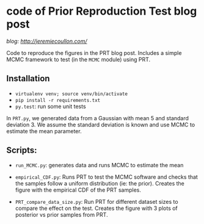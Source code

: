 # code of Prior Reproduction Test blog post

*blog: http://jeremiecoullon.com/*

Code to reproduce the figures in the PRT blog post. Includes a simple MCMC framework to test (in the `MCMC` module) using PRT.

## Installation

- `virtualenv venv; source venv/bin/activate`
- `pip install -r requirements.txt`
- `py.test`: run some unit tests


In `PRT.py`, we generated data from a Gaussian with mean 5 and standard deviation 3. We assume the standard deviation is known and use MCMC to estimate the mean parameter.


## Scripts:

- `run_MCMC.py`: generates data and runs MCMC to estimate the mean

- `empirical_CDF.py`: Runs PRT to test the MCMC software and checks that the samples follow a uniform distribution (ie: the prior). Creates the figure with the empirical CDF of the PRT samples.

- `PRT_compare_data_size.py`: Run PRT for different dataset sizes to compare the effect on the test. Creates the figure with 3 plots of posterior vs prior samples from PRT.
